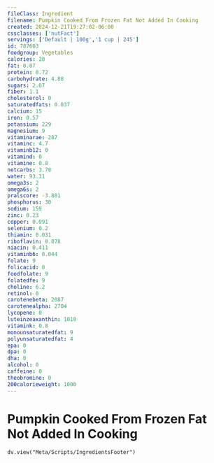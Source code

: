 ```yaml
---
fileClass: Ingredient
filename: Pumpkin Cooked From Frozen Fat Not Added In Cooking
created: 2024-12-21T19:27:02-06:00
cssclasses: ['nutFact']
servings: ['Default | 100g','1 cup | 245']
id: 787603
foodgroup: Vegetables
calories: 20
fat: 0.07
protein: 0.72
carbohydrate: 4.88
sugars: 2.07
fiber: 1.1
cholesterol: 0
saturatedfats: 0.037
calcium: 15
iron: 0.57
potassium: 229
magnesium: 9
vitaminarae: 287
vitaminc: 4.7
vitaminb12: 0
vitamind: 0
vitamine: 0.8
netcarbs: 3.78
water: 93.31
omega3s: 2
omega6s: 2
pralscore: -3.801
phosphorus: 30
sodium: 159
zinc: 0.23
copper: 0.091
selenium: 0.2
thiamin: 0.031
riboflavin: 0.078
niacin: 0.411
vitaminb6: 0.044
folate: 9
folicacid: 0
foodfolate: 9
folatedfe: 9
choline: 6.2
retinol: 0
carotenebeta: 2087
carotenealpha: 2704
lycopene: 0
luteinzeaxanthin: 1010
vitamink: 0.8
monounsaturatedfat: 9
polyunsaturatedfat: 4
epa: 0
dpa: 0
dha: 0
alcohol: 0
caffeine: 0
theobromine: 0
200calorieweight: 1000
---
```


# Pumpkin Cooked From Frozen Fat Not Added In Cooking

```dataviewjs
dv.view("Meta/Scripts/IngredientsFooter")
```